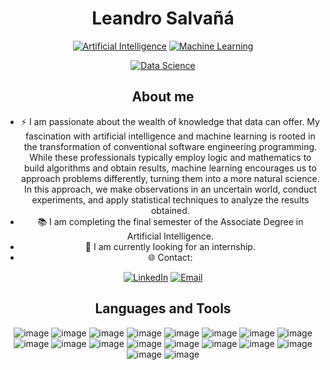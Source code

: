 
<!--
**salvanya/salvanya** is a ✨ _special_ ✨ repository because its `README.md` (this file) appears on your GitHub profile.

Here are some ideas to get you started:

- 🔭 I’m currently working on ...
- 🌱 I’m currently learning ...
- 👯 I’m looking to collaborate on ...
- 🤔 I’m looking for help with ...
- 💬 Ask me about ...
- 📫 How to reach me: ...
- 😄 Pronouns: ...
- ⚡ Fun fact: ...
-->

<h1 align="center">Leandro Salvañá</h1>
<div align="center">

[![Artificial Intelligence](
https://img.shields.io/static/v1?label=&message=Artificial+Intelligence&color=%23BB0000&style=for-the-badge)](https://)
[![Machine Learning](https://img.shields.io/static/v1?label=&message=Machine+Learning&color=%23415A77&style=for-the-badge)](https://)

[![Data Science](https://img.shields.io/static/v1?label=&message=Data+Science&color=%23A74482&style=for-the-badge)](https://)

</div>

<h2 align="center">About me</h2>
<div align="center">

- ⚡ I am passionate about the wealth of knowledge that data can offer. My fascination with artificial intelligence and machine learning is rooted in the transformation of conventional software engineering programming. While these professionals typically employ logic and mathematics to build algorithms and obtain results, machine learning encourages us to approach problems differently, turning them into a more natural science. In this approach, we make observations in an uncertain world, conduct experiments, and apply statistical techniques to analyze the results obtained.
- 📚 I am completing the final semester of the Associate Degree in Artificial Intelligence.
- 💼 I am currently looking for an internship.
- 🌐 Contact:

</div>
<div align="center">

[![LinkedIn](https://img.shields.io/static/v1?label=&message=LinkedIn&color=%230A66C2&style=for-the-badge&logo=linkedin)](https://www.linkedin.com/in/leandro-salva%C3%B1%C3%A1/?locale=en_US)
[![Email](https://img.shields.io/static/v1?label=&message=Email&color=%23EA4335&style=for-the-badge&logo=maildotru)](mailto:leandrosalvana@gmail.com)

</div>

<h2 align="center">Languages and Tools</h2>

<div align="center">

![image](https://img.shields.io/badge/Python-FFD43B?style=for-the-badge&logo=python&logoColor=blue)
![image](https://img.shields.io/badge/Numpy-777BB4?style=for-the-badge&logo=numpy&logoColor=white)
![image](https://img.shields.io/badge/Pandas-2C2D72?style=for-the-badge&logo=pandas&logoColor=white)
![image](https://img.shields.io/badge/Plotly-239120?style=for-the-badge&logo=plotly&logoColor=white)
![image](https://img.shields.io/badge/SciPy-654FF0?style=for-the-badge&logo=SciPy&logoColor=white)
![image](https://img.shields.io/badge/scikit_learn-F7931E?style=for-the-badge&logo=scikit-learn&logoColor=white)
![image](https://img.shields.io/badge/TensorFlow-FF6F00?style=for-the-badge&logo=TensorFlow&logoColor=white)
![image](https://img.shields.io/badge/Keras-FF0000?style=for-the-badge&logo=keras&logoColor=white)
![image](https://img.shields.io/badge/GIT-E44C30?style=for-the-badge&logo=git&logoColor=white)
![image](https://img.shields.io/badge/GitHub-100000?style=for-the-badge&logo=github&logoColor=white)
![image](https://img.shields.io/badge/VSCode-0078D4?style=for-the-badge&logo=visual%20studio%20code&logoColor=white)
![image](https://img.shields.io/badge/conda-342B029.svg?&style=for-the-badge&logo=anaconda&logoColor=white)
![image](https://img.shields.io/badge/Jupyter-F37626.svg?&style=for-the-badge&logo=Jupyter&logoColor=white)
![image](https://img.shields.io/badge/Streamlit-FF4B4B?style=for-the-badge&logo=Streamlit&logoColor=white)
![image](https://img.shields.io/badge/Microsoft%20SQL%20Server-CC2927?style=for-the-badge&logo=microsoft%20sql%20server&logoColor=white)
![image](https://img.shields.io/badge/PowerBI-F2C811?style=for-the-badge&logo=Power%20BI&logoColor=white)
![image](https://img.shields.io/badge/LaTeX-47A141?style=for-the-badge&logo=LaTeX&logoColor=white)
![image](https://img.shields.io/badge/Docker-2CA5E0?style=for-the-badge&logo=docker&logoColor=white)


</div>

